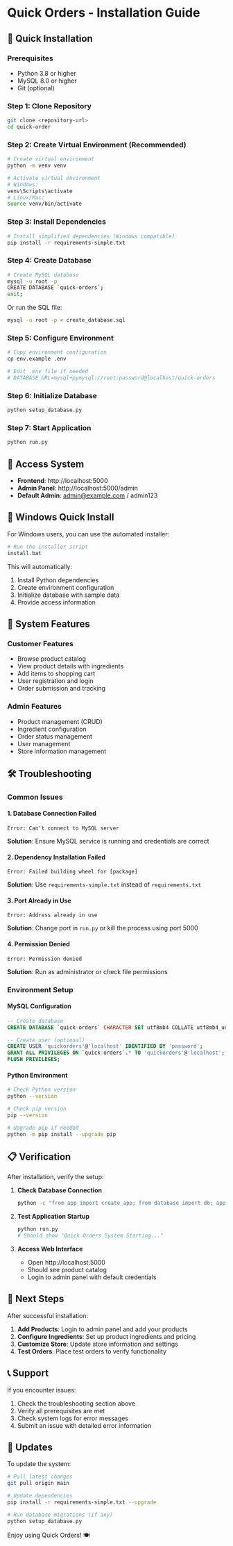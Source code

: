 # Quick Orders - Installation Guide

## 🚀 Quick Installation

### Prerequisites

- Python 3.8 or higher
- MySQL 8.0 or higher
- Git (optional)

### Step 1: Clone Repository

```bash
git clone <repository-url>
cd quick-order
```

### Step 2: Create Virtual Environment (Recommended)

```bash
# Create virtual environment
python -m venv venv

# Activate virtual environment
# Windows:
venv\Scripts\activate
# Linux/Mac:
source venv/bin/activate
```

### Step 3: Install Dependencies

```bash
# Install simplified dependencies (Windows compatible)
pip install -r requirements-simple.txt
```

### Step 4: Create Database

```bash
# Create MySQL database
mysql -u root -p
CREATE DATABASE `quick-orders`;
exit;
```

Or run the SQL file:
```bash
mysql -u root -p < create_database.sql
```

### Step 5: Configure Environment

```bash
# Copy environment configuration
cp env.example .env

# Edit .env file if needed
# DATABASE_URL=mysql+pymysql://root:password@localhost/quick-orders
```

### Step 6: Initialize Database

```bash
python setup_database.py
```

### Step 7: Start Application

```bash
python run.py
```

## 🎯 Access System

- **Frontend**: http://localhost:5000
- **Admin Panel**: http://localhost:5000/admin
- **Default Admin**: admin@example.com / admin123

## 🔧 Windows Quick Install

For Windows users, you can use the automated installer:

```bash
# Run the installer script
install.bat
```

This will automatically:
1. Install Python dependencies
2. Create environment configuration
3. Initialize database with sample data
4. Provide access information

## 📱 System Features

### Customer Features
- Browse product catalog
- View product details with ingredients
- Add items to shopping cart
- User registration and login
- Order submission and tracking

### Admin Features
- Product management (CRUD)
- Ingredient configuration
- Order status management
- User management
- Store information management

## 🛠️ Troubleshooting

### Common Issues

#### 1. Database Connection Failed
```
Error: Can't connect to MySQL server
```
**Solution**: Ensure MySQL service is running and credentials are correct

#### 2. Dependency Installation Failed
```
Error: Failed building wheel for [package]
```
**Solution**: Use `requirements-simple.txt` instead of `requirements.txt`

#### 3. Port Already in Use
```
Error: Address already in use
```
**Solution**: Change port in `run.py` or kill the process using port 5000

#### 4. Permission Denied
```
Error: Permission denied
```
**Solution**: Run as administrator or check file permissions

### Environment Setup

#### MySQL Configuration
```sql
-- Create database
CREATE DATABASE `quick-orders` CHARACTER SET utf8mb4 COLLATE utf8mb4_unicode_ci;

-- Create user (optional)
CREATE USER 'quickorders'@'localhost' IDENTIFIED BY 'password';
GRANT ALL PRIVILEGES ON `quick-orders`.* TO 'quickorders'@'localhost';
FLUSH PRIVILEGES;
```

#### Python Environment
```bash
# Check Python version
python --version

# Check pip version
pip --version

# Upgrade pip if needed
python -m pip install --upgrade pip
```

## 📋 Verification

After installation, verify the setup:

1. **Check Database Connection**
   ```bash
   python -c "from app import create_app; from database import db; app = create_app(); print('Database connected:', db.engine.url)"
   ```

2. **Test Application Startup**
   ```bash
   python run.py
   # Should show "Quick Orders System Starting..."
   ```

3. **Access Web Interface**
   - Open http://localhost:5000
   - Should see product catalog
   - Login to admin panel with default credentials

## 🎉 Next Steps

After successful installation:

1. **Add Products**: Login to admin panel and add your products
2. **Configure Ingredients**: Set up product ingredients and pricing
3. **Customize Store**: Update store information and settings
4. **Test Orders**: Place test orders to verify functionality

## 📞 Support

If you encounter issues:

1. Check the troubleshooting section above
2. Verify all prerequisites are met
3. Check system logs for error messages
4. Submit an issue with detailed error information

## 🔄 Updates

To update the system:

```bash
# Pull latest changes
git pull origin main

# Update dependencies
pip install -r requirements-simple.txt --upgrade

# Run database migrations (if any)
python setup_database.py
```

Enjoy using Quick Orders! 🍽️
